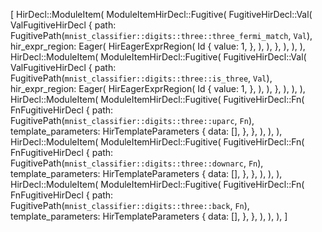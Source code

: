 [
    HirDecl::ModuleItem(
        ModuleItemHirDecl::Fugitive(
            FugitiveHirDecl::Val(
                ValFugitiveHirDecl {
                    path: FugitivePath(`mnist_classifier::digits::three::three_fermi_match`, `Val`),
                    hir_expr_region: Eager(
                        HirEagerExprRegion(
                            Id {
                                value: 1,
                            },
                        ),
                    ),
                },
            ),
        ),
    ),
    HirDecl::ModuleItem(
        ModuleItemHirDecl::Fugitive(
            FugitiveHirDecl::Val(
                ValFugitiveHirDecl {
                    path: FugitivePath(`mnist_classifier::digits::three::is_three`, `Val`),
                    hir_expr_region: Eager(
                        HirEagerExprRegion(
                            Id {
                                value: 1,
                            },
                        ),
                    ),
                },
            ),
        ),
    ),
    HirDecl::ModuleItem(
        ModuleItemHirDecl::Fugitive(
            FugitiveHirDecl::Fn(
                FnFugitiveHirDecl {
                    path: FugitivePath(`mnist_classifier::digits::three::uparc`, `Fn`),
                    template_parameters: HirTemplateParameters {
                        data: [],
                    },
                },
            ),
        ),
    ),
    HirDecl::ModuleItem(
        ModuleItemHirDecl::Fugitive(
            FugitiveHirDecl::Fn(
                FnFugitiveHirDecl {
                    path: FugitivePath(`mnist_classifier::digits::three::downarc`, `Fn`),
                    template_parameters: HirTemplateParameters {
                        data: [],
                    },
                },
            ),
        ),
    ),
    HirDecl::ModuleItem(
        ModuleItemHirDecl::Fugitive(
            FugitiveHirDecl::Fn(
                FnFugitiveHirDecl {
                    path: FugitivePath(`mnist_classifier::digits::three::back`, `Fn`),
                    template_parameters: HirTemplateParameters {
                        data: [],
                    },
                },
            ),
        ),
    ),
]